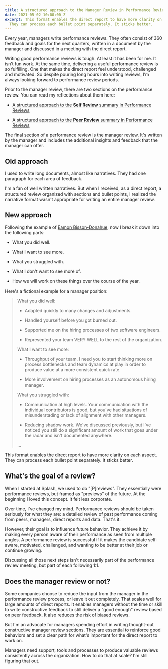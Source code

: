 ```yaml
---
title: A structured approach to the Manager Review in Performance Reviews
date: 2021-05-02 10:00:00 Z
excerpt: This format enables the direct report to have more clarity on each aspect.
  They can process each bullet point separately. It sticks better.
---
```


Every year, managers write performance reviews. They often consist of 360 feedback and goals for the next quarters, written in a document by the manager and discussed in a meeting with the direct report.

Writing good performance reviews is tough. At least it has been for me. It isn’t fun work. At the same time, delivering a useful performance review is so fulfilling. One that makes the direct report feel understood, challenged and motivated. So despite pouring long hours into writing reviews, I’m always looking forward to performance review periods.

Prior to the manager review, there are two sections on the performance review. You can read my reflections about them here:

* [A structured approach to the ](https://guillermodelapuente.com/blog/structured-approach-self-review-in-performance-reviews/)**[Self Review](https://guillermodelapuente.com/blog/structured-approach-self-review-in-performance-reviews/)**[ summary in Performance Reviews](https://guillermodelapuente.com/blog/structured-approach-self-review-in-performance-reviews/)

* [A structured approach to the ](https://guillermodelapuente.com/blog/structured-approach-peer-review-summary-in-performance-reviews/)**[Peer Review](https://guillermodelapuente.com/blog/structured-approach-peer-review-summary-in-performance-reviews/)**[ summary in Performance Reviews](https://guillermodelapuente.com/blog/structured-approach-peer-review-summary-in-performance-reviews/)

The final section of a performance review is the manager review. It's written by the manager and includes the additional insights and feedback that the manager can offer.

## Old approach

I used to write long documents, almost like narratives. They had one paragraph for each area of feedback.

I'm a fan of well written narratives. But when I received, as a direct report, a structured review organized with sections and bullet points, I realized the narrative format wasn't appropriate for writing an entire manager review.

## New approach

Following the example of  [Eamon Bisson-Donahue](https://www.linkedin.com/in/eamon-bisson-donahue/), now I break it down into the following parts:

* What you did well.

* What I want to see more.

* What you struggled with.

* What I don't want to see more of.

* How we will work on these things over the course of the year.

Here's a fictional example for a manager position:

> What you did well:
>
> * Adapted quickly to many changes and adjustments.
>
> * Handled yourself before you got burned out.
>
> * Supported me on the hiring processes of two software engineers.
>
> * Represented your team VERY WELL to the rest of the organization.
>
> What I want to see more:
>
> * Throughput of your team. I need you to start thinking more on process bottlenecks and team dynamics at play in order to produce value at a more consistent quick rate.
>
> * More involvement on hiring processes as an autonomous hiring manager.
>
> What you struggled with:
>
> * Communication at high levels. Your communication with the individual contributors is good, but you've had situations of misunderstading or lack of alignment with other managers.
>
> * Reducing shadow work. We've discussed previously, but I've noticed you still do a significant amount of work that goes under the radar and isn't documented anywhere.
>
> ...

This format enables the direct report to have more clarity on each aspect. They can process each bullet point separately. It sticks better.

## What's the goal of a review?

When I started at Splash, we used to do "\[P\]reviews". They essentially were performance reviews, but framed as "previews" of the future. At the beginning I loved this concept. It felt less corporate.

Over time, I've changed my mind. Performance reviews should be taken seriously for what they are: a detailed review of past performance coming from peers, managers, direct reports and data. That's it.

However, their goal is to influence future behavior. They achieve it by making every person aware of their performance as seen from multiple angles. A performance review is successful if it makes the candidate self-aware, motivated, challenged, and wanting to be better at their job or continue growing.

Discussing all those next steps isn't necessarily part of the performance review meeting, but part of each following 1:1.

## Does the manager review or not?

Some companies choose to reduce the input from the manager in the performance review process, or leave it out completely. That scales well for large amounts of direct reports. It enables managers without the time or skill to write constructive feedback to still deliver a "good enough" review based on peer feedback. It also reduces the risk of biased reviews.

But I'm an advocate for managers spending effort in writing thought-out constructive manager review sections. They are essential to reinforce good behaviors and set a clear path for what's important for the direct report to work on.

Managers need support, tools and processes to produce valuable reviews consistently across the organization. How to do that at scale? I'm still figuring that out.
